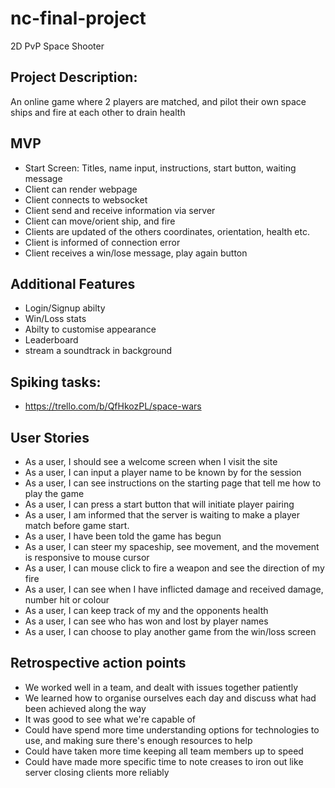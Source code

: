 # nc-final-project
2D PvP Space Shooter

## Project Description:

An online game where 2 players are matched, and pilot their own space ships and fire at each other to drain health


## MVP
- Start Screen: Titles, name input, instructions, start button, waiting message
- Client can render webpage
- Client connects to websocket
- Client send and receive information via server
- Client can move/orient ship, and fire
- Clients are updated of the others coordinates, orientation, health etc.
- Client is informed of connection error
- Client receives a win/lose message, play again button

## Additional Features
-   Login/Signup abilty
-   Win/Loss stats
-   Abilty to customise appearance
-   Leaderboard
-   stream a soundtrack in background


## Spiking tasks:
-   https://trello.com/b/QfHkozPL/space-wars


## User Stories 

- As a user, I should see a welcome screen when I visit the site
- As a user, I can input a player name to be known by for the session
- As a user, I can see instructions on the starting page that tell me how to play the game
- As a user, I can press a start button that will initiate player pairing
- As a user, I am informed that the server is waiting to make a player match before game start.
- As a user, I have been told the game has begun
- As a user, I can steer my spaceship, see movement, and the movement is responsive to mouse cursor
- As a user, I can mouse click to fire a weapon and see the direction of my fire
- As a user, I can see when I have inflicted damage and received damage, number hit or colour
- As a user, I can keep track of my and the opponents health
- As a user, I can see who has won and lost by player names
- As a user, I can choose to play another game from the win/loss screen

## Retrospective action points

- We worked well in a team, and dealt with issues together patiently
- We learned how to organise ourselves each day and discuss what had been achieved along the way
- It was good to see what we're capable of
- Could have spend more time understanding options for technologies to use, and making sure there's enough resources to help
- Could have taken more time keeping all team members up to speed
- Could have made more specific time to note creases to iron out like server closing clients more reliably